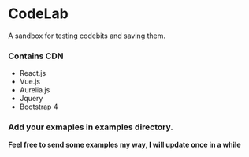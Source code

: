 # CodeLab
 A sandbox for testing codebits and saving them.

### Contains CDN  
- React.js
- Vue.js
- Aurelia.js
- Jquery
- Bootstrap 4

### Add your exmaples in examples directory.
**Feel free to send some examples my way, I will update once in a while**
